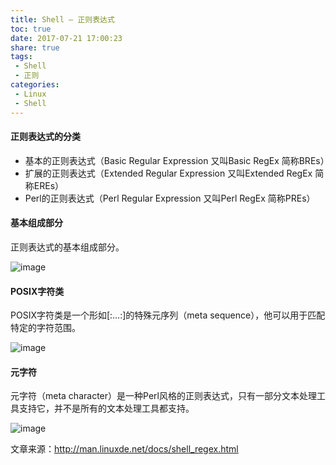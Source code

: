 ```yaml
---
title: Shell – 正则表达式
toc: true
date: 2017-07-21 17:00:23
share: true
tags:
 - Shell
 - 正则
categories:
 - Linux
 - Shell
---
```


#### 正则表达式的分类

- 基本的正则表达式（Basic Regular Expression 又叫Basic RegEx 简称BREs）
- 扩展的正则表达式（Extended Regular Expression 又叫Extended RegEx 简称EREs）
- Perl的正则表达式（Perl Regular Expression 又叫Perl RegEx 简称PREs）

#### 基本组成部分

正则表达式的基本组成部分。

![image](http://static.golangtab.com/images/2017-08/WX20170517-1442082x.png)


#### POSIX字符类

POSIX字符类是一个形如[:…:]的特殊元序列（meta sequence），他可以用于匹配特定的字符范围。

![image](http://static.golangtab.com/images/2017-08/WX20170517-1440442x.png)

#### 元字符

元字符（meta character）是一种Perl风格的正则表达式，只有一部分文本处理工具支持它，并不是所有的文本处理工具都支持。

![image](http://static.golangtab.com/images/2017-08/WX20170517-1443312x.png)


文章来源：http://man.linuxde.net/docs/shell_regex.html 